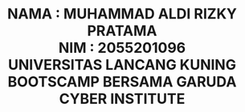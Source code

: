 <h1 style = "text-align : center;">
  NAMA : MUHAMMAD ALDI RIZKY PRATAMA<br>
  NIM : 2055201096<br>
  UNIVERSITAS LANCANG KUNING<br>
  BOOTSCAMP BERSAMA GARUDA CYBER INSTITUTE
</h1>
